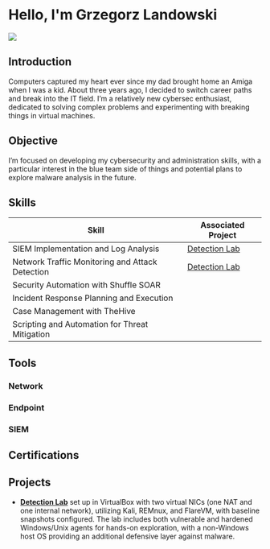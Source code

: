 # Hello, I'm Grzegorz Landowski
<a href="https://www.linkedin.com/in/grzegorz-landowski-53b357210/"><img src="https://img.shields.io/badge/-LinkedIn-0072b1?&style=for-the-badge&logo=linkedin&logoColor=white" /></a>

## Introduction

Computers captured my heart ever since my dad brought home an Amiga when I was a kid. About three years ago, I decided to switch career paths and break into the IT field. I’m a relatively new cybersec enthusiast, dedicated to solving complex problems and experimenting with breaking things in virtual machines.

## Objective

I’m focused on developing my cybersecurity and administration skills, with a particular interest in the blue team side of things and potential plans to explore malware analysis in the future.

## Skills


| Skill                                           | Associated Project         |
|-------------------------------------------------|----------------------------|
| SIEM Implementation and Log Analysis            | <a href="https://github.com/GrzegorzL-lab/Detection-Lab/tree/main">Detection Lab</a>
| Network Traffic Monitoring and Attack Detection | <a href="https://github.com/GrzegorzL-lab/Detection-Lab/tree/main">Detection Lab</a>
| Security Automation with Shuffle SOAR           | 
| Incident Response Planning and Execution        |
| Case Management with TheHive                    | 
| Scripting and Automation for Threat Mitigation  | 

## Tools


### Network


### Endpoint


### SIEM


## Certifications


## Projects
- **<a href="https://github.com/GrzegorzL-lab/Detection-Lab/tree/main">Detection Lab</a>** set up in VirtualBox with two virtual NICs (one NAT and one internal network), utilizing Kali, REMnux, and FlareVM, with baseline snapshots configured. The lab includes both vulnerable and hardened Windows/Unix agents for hands-on exploration, with a non-Windows host OS providing an additional defensive layer against malware.

